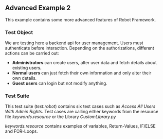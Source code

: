 ## Advanced Example 2

This example contains some more advanced features of Robot Framework.

### Test Object

We are testing here a backend api for user management. Users must authenticate before interaction.
Depending on the authorizations, different actions can be carried out:

- **Administrators** can create users, alter user data and fetch details about existing users.
- **Normal users** can just fetch their own information and only alter their own details.
- **Guest users** can login but not modify anything.

### Test Suite

This test suite (*test.robot*) contains six test cases such as *Access All Users With Admin Rights*.
Test cases are calling either keywords from the resource file *keywords.resource* or the Library
*CustomLibrary.py*

*keywords.resource* contains examples of variables, Return-Values, IF/ELSE and FOR-Loops.